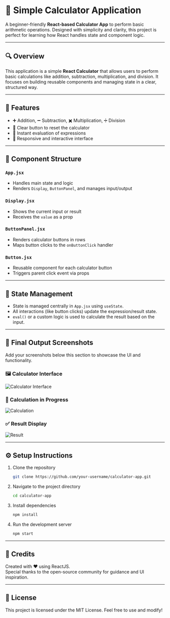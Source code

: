 # 🧮 Simple Calculator Application

A beginner-friendly **React-based Calculator App** to perform basic arithmetic operations. Designed with simplicity and clarity, this project is perfect for learning how React handles state and component logic.

---

## 🔍 Overview

This application is a simple **React Calculator** that allows users to perform basic calculations like addition, subtraction, multiplication, and division. It focuses on building reusable components and managing state in a clear, structured way.

---

## 🚀 Features

- ➕ Addition, ➖ Subtraction, ✖️ Multiplication, ➗ Division
- 🧼 Clear button to reset the calculator
- 🎯 Instant evaluation of expressions
- 📱 Responsive and interactive interface

---

## 🧩 Component Structure

### `App.jsx`
- Handles main state and logic
- Renders `Display`, `ButtonPanel`, and manages input/output

### `Display.jsx`
- Shows the current input or result
- Receives the `value` as a prop

### `ButtonPanel.jsx`
- Renders calculator buttons in rows
- Maps button clicks to the `onButtonClick` handler

### `Button.jsx`
- Reusable component for each calculator button
- Triggers parent click event via props

---

## 🔄 State Management

- State is managed centrally in `App.jsx` using `useState`.
- All interactions (like button clicks) update the expression/result state.
- `eval()` or a custom logic is used to calculate the result based on the input.

---

## 📸 Final Output Screenshots

Add your screenshots below this section to showcase the UI and functionality.

### 🖼️ Calculator Interface
![Calculator Interface](./screenshots/calculator-interface.png)

### 🧮 Calculation in Progress
![Calculation](.screenshots/calculation.png)

### ✅ Result Display
![Result](./screenshots/result.png)

---

## ⚙️ Setup Instructions

1. Clone the repository  
   ```bash
   git clone https://github.com/your-username/calculator-app.git
   ```

2. Navigate to the project directory  
   ```bash
   cd calculator-app
   ```

3. Install dependencies  
   ```bash
   npm install
   ```

4. Run the development server  
   ```bash
   npm start
   ```

---

## 🙌 Credits

Created with ❤️ using ReactJS.  
Special thanks to the open-source community for guidance and UI inspiration.

---

## 📄 License

This project is licensed under the MIT License. Feel free to use and modify!
